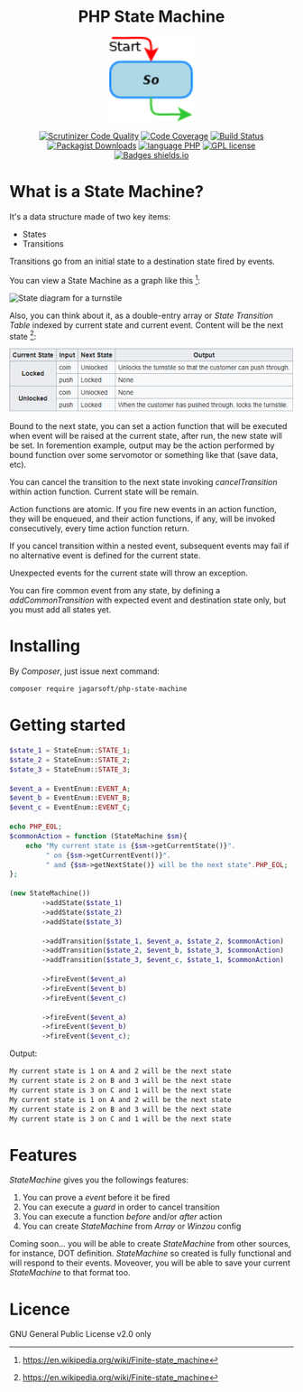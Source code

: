 <h1 align="center">PHP State Machine</h1>

<p align="center">
	<img src="https://github.com/jagarsoft/php-state-machine/raw/master/assets/images/StateMachine-Logo.png" alt="StateMachine Logo" width="150" height="150">
</p>

<p align="center">
	<a href="https://scrutinizer-ci.com/g/jagarsoft/php-state-machine/?branch=master"><img src="https://scrutinizer-ci.com/g/jagarsoft/php-state-machine/badges/quality-score.png?b=master" alt="Scrutinizer Code Quality"></a>
	<a href="https://scrutinizer-ci.com/g/jagarsoft/php-state-machine/?branch=master"><img src="https://scrutinizer-ci.com/g/jagarsoft/php-state-machine/badges/coverage.png?b=master" alt="Code Coverage"></a>
	<a href="https://scrutinizer-ci.com/g/jagarsoft/php-state-machine/build-status/master"><img src="https://scrutinizer-ci.com/g/jagarsoft/php-state-machine/badges/build.png?b=master" alt="Build Status"></a>
	<a href="https://packagist.org/packages/jagarsoft/php-state-machine"><img src="https://img.shields.io/packagist/dt/jagarsoft/php-state-machine?style=plastic" alt="Packagist Downloads"></a>
	<a href="https://www.php.net/"><img src="https://img.shields.io/badge/language-PHP-green.svg?longCache=true&style=plastic" alt="language PHP"></a>
    <a href="http://perso.crans.org/besson/LICENSE.html"><img src="https://img.shields.io/badge/License-GPL-blue.svg?longCache=true&style=plastic" alt="GPL license"></a>
    <a href="https://shields.io"><img src="https://img.shields.io/badge/badges-shields.io-green.svg?longCache=true&style=plastic" alt="Badges shields.io"></a>
</p>

# What is a State Machine?
It's a data structure made of two key items:
* States
* Transitions

Transitions go from an initial state to a destination state fired by events.

You can view a State Machine as a graph like this [^1]:

![State diagram for a turnstile](https://upload.wikimedia.org/wikipedia/commons/thumb/9/9e/Turnstile_state_machine_colored.svg/320px-Turnstile_state_machine_colored.svg.png)

Also, you can think about it, as a double-entry array or _State Transition Table_ indexed by current state and current event. Content will be the next state [^1]:

![state-transition-table](state-transition-table.png)

Bound to the next state, you can set a action function that will be executed when event will be raised at the current state, after run, the new state will be set. In foremention example, output may be the action performed by bound function over some servomotor or something like that (save data, etc).

You can cancel the transition to the next state invoking _cancelTransition_ within action function. Current state will be remain.

Action functions are atomic. If you fire new events in an action function, they will be enqueued, and their action functions, if any, will be invoked consecutively, every time action function return.

If you cancel transition within a nested event, subsequent events may fail if no alternative event is defined for the current state.

Unexpected events for the current state will throw an exception.

You can fire common event from any state, by defining a _addCommonTransition_ with expected event and destination state only, but you must add all states yet.

[^1]: https://en.wikipedia.org/wiki/Finite-state_machine

# Installing

By _Composer_, just issue next command:

```bash
composer require jagarsoft/php-state-machine
```

# Getting started

```php
$state_1 = StateEnum::STATE_1;
$state_2 = StateEnum::STATE_2;
$state_3 = StateEnum::STATE_3;

$event_a = EventEnum::EVENT_A;
$event_b = EventEnum::EVENT_B;
$event_c = EventEnum::EVENT_C;

echo PHP_EOL;
$commonAction = function (StateMachine $sm){
    echo "My current state is {$sm->getCurrentState()}".
         " on {$sm->getCurrentEvent()}".
         " and {$sm->getNextState()} will be the next state".PHP_EOL;
};

(new StateMachine())
        ->addState($state_1)
        ->addState($state_2)
        ->addState($state_3)

        ->addTransition($state_1, $event_a, $state_2, $commonAction)
        ->addTransition($state_2, $event_b, $state_3, $commonAction)
        ->addTransition($state_3, $event_c, $state_1, $commonAction)

        ->fireEvent($event_a)
        ->fireEvent($event_b)
        ->fireEvent($event_c)

        ->fireEvent($event_a)
        ->fireEvent($event_b)
        ->fireEvent($event_c);
```

Output:

```bash
My current state is 1 on A and 2 will be the next state
My current state is 2 on B and 3 will be the next state
My current state is 3 on C and 1 will be the next state
My current state is 1 on A and 2 will be the next state
My current state is 2 on B and 3 will be the next state
My current state is 3 on C and 1 will be the next state
```

# Features

_StateMachine_ gives you the followings features:

1. You can prove a _event_ before it be fired
1. You can execute a _guard_ in order to cancel transition
1. You can execute a function _before_ and/or _after_ action
1. You can create _StateMachine_ from _Array_ or _Winzou_ config

Coming soon... you will be able to create _StateMachine_ from other sources, for instance, DOT definition.
_StateMachine_ so created is fully functional and will respond to their events.
Moveover, you will be able to save your current _StateMachine_ to that format too.


# Licence

GNU General Public License v2.0 only
